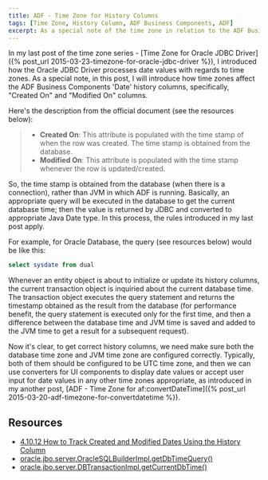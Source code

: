 ```yaml
---
title: ADF - Time Zone for History Columns
tags: [Time Zone, History Column, ADF Business Components, ADF]
excerpt: As a special note of the time zone in relation to the ADF Business Components DATE history columns, This post continues the series of posts covering the time zone handling in Oracle ADF applications.
---
```


In my last post of the time zone series - [Time Zone for Oracle JDBC Driver]({% post_url 2015-03-23-timezone-for-oracle-jdbc-driver %}), I introduced how the Oracle JDBC Driver processes date values with regards to time zones. As a special note, in this post, I will introduce how time zones affect the ADF Business Components 'Date' history columns, specifically, "Created On" and "Modified On" columns.

Here's the description from the official document (see the resources below):

> * **Created On**: This attribute is populated with the time stamp of when the row was created. The time stamp is obtained from the database.
> * **Modified On**: This attribute is populated with the time stamp whenever the row is updated/created.

So, the time stamp is obtained from the database (when there is a connection), rather than JVM in which ADF is running. Basically, an appropriate query will be executed in the database to get the current database time; then the value is returned by JDBC and converted to appropriate Java Date type. In this process, the rules introduced in my last post apply.

For example, for Oracle Database, the query (see resources below) would be like this:

```sql
select sysdate from dual
```

Whenever an entity object is about to initialize or update its history columns, the current transaction object is inquiried about the current database time. The transaction object executes the query statement and returns the timestamp obtained as the result from the database (for performance benefit, the query statement is executed only for the first time, and then a difference between the database time and JVM time is saved and added to the JVM time to get a result for a subsequent request).

Now it's clear, to get correct history columns, we need make sure both the database time zone  and JVM time zone are configured correctly. Typically, both of them should be configured to be UTC time zone, and then we can use converters for UI components to display date values or accept user input for date values in any other time zones appropriate, as introduced in my another post, [ADF - Time Zone for af:convertDateTime]({% post_url 2015-03-20-adf-timezone-for-convertdatetime %}).

## Resources

* [4.10.12 How to Track Created and Modified Dates Using the History Column](https://docs.oracle.com/middleware/1213/adf/develop/adf-bc-entity-objects.htm#ADFFD201)
* [oracle.jbo.server.OracleSQLBuilderImpl.getDbTimeQuery()](https://docs.oracle.com/middleware/1213/adf/api-reference-model/oracle/jbo/server/OracleSQLBuilderImpl.html#getDbTimeQuery())
* [oracle.jbo.server.DBTransactionImpl.getCurrentDbTime()](https://docs.oracle.com/middleware/1213/adf/api-reference-model/oracle/jbo/server/DBTransactionImpl.html#getCurrentDbTime())